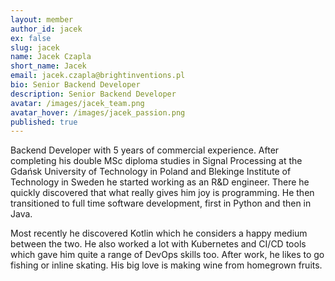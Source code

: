 ```yaml
---
layout: member
author_id: jacek
ex: false
slug: jacek
name: Jacek Czapla
short_name: Jacek
email: jacek.czapla@brightinventions.pl
bio: Senior Backend Developer
description: Senior Backend Developer
avatar: /images/jacek_team.png
avatar_hover: /images/jacek_passion.png
published: true
---
```

Backend Developer with 5 years of commercial experience. After completing his double MSc diploma studies in Signal Processing at the Gdańsk University of Technology in Poland and Blekinge Institute of Technology in Sweden he started working as an R&D engineer. There he quickly discovered that what really gives him joy is programming. He then transitioned to full time software development, first in Python and then in Java. 

Most recently he discovered Kotlin which he considers a happy medium between the two. He also worked a lot with Kubernetes and CI/CD tools which gave him quite a range of DevOps skills too. After work, he likes to go fishing or inline skating. His big love is making wine from homegrown fruits.